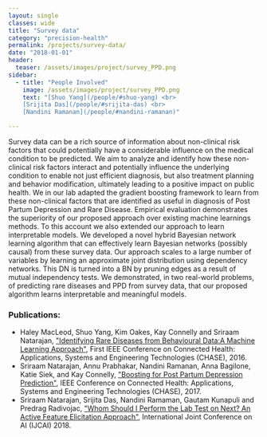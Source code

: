 ```yaml
---
layout: single
classes: wide
title: "Survey data"
category: "precision-health"
permalink: /projects/survey-data/
date: "2018-01-01"
header:
  teaser: /assets/images/project/survey_PPD.png
sidebar:
  - title: "People Involved"
    image: /assets/images/project/survey_PPD.png
    text: "[Shuo Yang](/people/#shuo-yang) <br>
    [Srijita Das](/people/#srijita-das) <br>
    [Nandini Ramanan](/people/#nandini-ramanan)"

---
```



Survey data can be a rich source of information about non-clinical risk factors that could potentially have a considerable influence on the medical condition to be predicted. We aim to analyze and identify how these non-clinical risk factors interact and potentially influence the underlying condition to enable not just efficient diagnosis, but also treatment planning and behavior modification, ultimately leading to a positive impact on public health. We in our lab adapted the gradient boosting framework to learn from these non-clinical factors that are identified as useful in diagnosis of Post Partum Depression and Rare Disease. Empirical evaluation demonstrates the superiority of our proposed approach over existing machine learnings methods. To this account we also extended our approach to learn interpretable models. We developed a novel hybrid Bayesian network learning algorithm that can effectively learn Bayesian networks (possibly causal) from these survey data. Our approach scales to a large number of variables by learning an approximate joint distribution using dependency networks. This DN is turned into a BN by pruning edges as a result of mutual independency tests. We demonstrated, in two real-world problems, of predicting rare diseases and PPD from survey data, that our proposed algorithm learns interpretable and meaningful models.

### Publications:

* Haley MacLeod, Shuo Yang, Kim Oakes, Kay Connelly and Sriraam Natarajan, ["Identifying Rare Diseases from Behavioural Data:A Machine Learning Approach"](http://utdallas.edu/~sxn177430/Papers/chase-machinelearning.pdf), First IEEE Conference on Connected Health: Applications, Systems and Engineering Technologies (CHASE), 2016.
* Sriraam Natarajan, Annu Prabhakar, Nandini Ramanan, Anna Bagilone, Katie Siek, and Kay Connelly, ["Boosting for Post Partum Depression Prediction"](http://utdallas.edu/~sxn177430/Papers/PPDCHASE17.pdf), IEEE Conference on Connected Health: Applications, Systems and Engineering Technologies (CHASE), 2017.
* Sriraam Natarajan, Srijita Das, Nandini Ramaman, Gautam Kunapuli and Predrag Radivojac, ["Whom Should I Perform the Lab Test on Next? An Active Feature Elicitation Approach"](http://utdallas.edu/~sxn177430/Papers/AFE_IJCAI18.pdf), International Joint Conference on AI (IJCAI) 2018.

